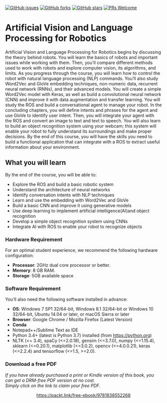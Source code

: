 [![GitHub issues](https://img.shields.io/github/issues/TrainingByPackt/Applied-Deep-Learning-with-Keras.svg)](https://github.com/TrainingByPackt/Artificial-Vision-and-Language-Processing-for-Robotics/issues)
[![GitHub forks](https://img.shields.io/github/forks/TrainingByPackt/Applied-Deep-Learning-with-Keras.svg)](https://github.com/TrainingByPackt/Artificial-Vision-and-Language-Processing-for-Robotics/network)
[![GitHub stars](https://img.shields.io/github/stars/TrainingByPackt/Applied-Deep-Learning-with-Keras.svg)](https://github.com/TrainingByPackt/Artificial-Vision-and-Language-Processing-for-Robotics/stargazers)
[![PRs Welcome](https://img.shields.io/badge/PRs-welcome-brightgreen.svg)](https://github.com/TrainingByPackt/Artificial-Vision-and-Language-Processing-for-Robotics/pulls)

# Artificial Vision and Language Processing for Robotics
Artificial Vision and Language Processing for Robotics begins by discussing the theory behind robots. You will learn the basics of robots and important issues while working with them. Then, you’ll compare different methods used to work with robots and explore computer vision, its algorithms, and limits.
As you progress through the course, you will learn how to control the robot with natural language processing (NLP) commands. You’ll also study Word2Vec and GloVe embedding techniques, non-numeric data, recurrent neural network (RNNs), and their advanced models. You will create a simple Word2Vec model with Keras, as well as build a convolutional neural network (CNN) and improve it with data augmentation and transfer learning. You will study the ROS and build a conversational agent to manage your robot. In the concluding chapters, you will define intents and phrases for the agent and use GloVe to identify user intent. Then, you will integrate your agent with the ROS and convert an image to text and text to speech. You will also learn to build an object recognition system using your webcam; this system will enable your robot to fully understand its surroundings and make proper decisions.
By the end of this course, you will have the skills you need to build a functional application that can integrate with a ROS to extract useful information about your environment.

## What you will learn
By the end of the course, you will be able to:
* Explore the ROS and build a basic robotic system
* Understand the architecture of neural networks
* Identify conversation intents with NLP techniques
* Learn and use the embedding with Word2Vec and GloVe
* Build a basic CNN and improve it using generative models
* Use deep learning to implement artificial intelligence(AI)and object recognition
* Develop a simple object recognition system using CNNs
* Integrate AI with ROS to enable your robot to recognize objects

### Hardware Requirement
For an optimal student experience, we recommend the following hardware configuration:
* **Processor**: 2GHz dual core processor or better.
* **Memory**: 8 GB RAM.
* **Storage**: 5GB available space

### Software Requirement
You’ll also need the following software installed in advance:
* **OS**: Windows 7 SP1 32/64-bit, Windows 8.1 32/64-bit or Windows 10 32/64-bit, Ubuntu 14.04 or later, or macOS Sierra or later
* **Browser**: Google Chrome / Mozilla Firefox (Latest Version)
* **Conda**
* Notepad++/Sublime Text as IDE
* Python 3.4+ (latest is Python 3.7) installed (from https://python.org)
* NLTK (<= 3.4), spaCy (<=2.0.18), gensim (<=3.7.0), numpy (<=1.15.4), sklearn (<=0.20.1), matplotlib (<=3.0.2), opencv (<=4.0.0.21), keras (<=2.2.4) and tensorflow (<=1.5, >=2.0). 
### Download a free PDF

 <i>If you have already purchased a print or Kindle version of this book, you can get a DRM-free PDF version at no cost.<br>Simply click on the link to claim your free PDF.</i>
<p align="center"> <a href="https://packt.link/free-ebook/9781838552268">https://packt.link/free-ebook/9781838552268 </a> </p>